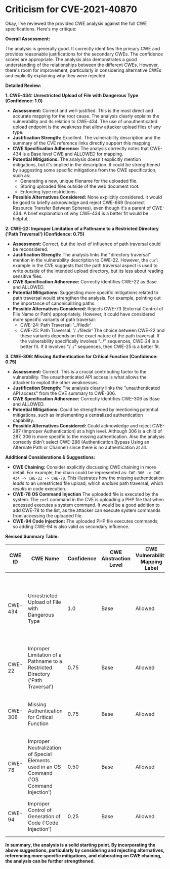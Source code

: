 # Criticism for CVE-2021-40870

Okay, I've reviewed the provided CWE analysis against the full CWE specifications. Here's my critique:

**Overall Assessment:**

The analysis is generally good. It correctly identifies the primary CWE and provides reasonable justifications for the secondary CWEs. The confidence scores are appropriate. The analysis also demonstrates a good understanding of the relationships between the different CWEs. However, there's room for improvement, particularly in considering alternative CWEs and explicitly explaining why they were rejected.

**Detailed Review:**

**1. CWE-434: Unrestricted Upload of File with Dangerous Type (Confidence: 1.0)**

*   **Assessment:** Correct and well-justified. This is the most direct and accurate mapping for the root cause. The analysis clearly explains the vulnerability and its relation to CWE-434. The use of unauthenticated upload endpoint is the weakness that allow attacker upload files of any type.
*   **Justification Strength:** Excellent. The vulnerability description and the summary of the CVE reference links directly support this mapping.
*   **CWE Specification Adherence:** The analysis correctly notes that CWE-434 is a Base level CWE and ALLOWED for mapping.
*   **Potential Mitigations:** The analysis doesn't explicitly mention mitigations, but it's implied in the description. It could be strengthened by suggesting some specific mitigations from the CWE specification, such as:
    *   Generating a new, unique filename for the uploaded file.
    *   Storing uploaded files outside of the web document root.
    *   Enforcing type restrictions.
*   **Possible Alternatives Considered:** None explicitly considered.  It would be good to briefly acknowledge and reject CWE-669 (Incorrect Resource Transfer Between Spheres), even though it's a parent of CWE-434. A brief explanation of why CWE-434 is a better fit would be helpful.

**2. CWE-22: Improper Limitation of a Pathname to a Restricted Directory ('Path Traversal') (Confidence: 0.75)**

*   **Assessment:**  Correct, but the level of influence of path traversal could be reconsidered.
*   **Justification Strength:** The analysis links the "directory traversal" mention in the vulnerability description to CWE-22. However, the `curl` example in the CVE suggests that the path traversal aspect is used to write *outside* of the intended upload directory, but its less about reading sensitive files.
*   **CWE Specification Adherence:** Correctly identifies CWE-22 as Base and ALLOWED.
*   **Potential Mitigations:** Suggesting more specific mitigations related to path traversal would strengthen the analysis. For example, pointing out the importance of canonicalizing paths.
*   **Possible Alternatives Considered:** Rejects CWE-73 (External Control of File Name or Path) appropriately.  However, it could have considered more specific variants of path traversal:
    *   CWE-24: Path Traversal: '../filedir'
    *   CWE-25: Path Traversal: '/../filedir'
    The choice between CWE-22 and these variants depends on the exact nature of the path traversal. If the vulnerability specifically involves "../" sequences, CWE-24 is a better fit. If it involves "/../" sequences, then CWE-25 is a better fit.

**3. CWE-306: Missing Authentication for Critical Function (Confidence: 0.75)**

*   **Assessment:** Correct. This is a crucial contributing factor to the vulnerability. The unauthenticated API access is what allows the attacker to exploit the other weaknesses.
*   **Justification Strength:** The analysis clearly links the "unauthenticated API access" from the CVE summary to CWE-306.
*   **CWE Specification Adherence:** Correctly identifies CWE-306 as Base and ALLOWED.
*   **Potential Mitigations:** Could be strengthened by mentioning potential mitigations, such as implementing a centralized authentication capability.
*   **Possible Alternatives Considered:**  Could acknowledge and reject CWE-287 (Improper Authentication) at a high level.  Although 306 is a child of 287, 306 is more specific to the missing authentication. Also the analysis correctly didn't select CWE-288 (Authentication Bypass Using an Alternate Path or Channel) since there is no authentication at all.

**Additional Considerations & Suggestions:**

*   **CWE Chaining:** Consider explicitly discussing CWE chaining in more detail. For example, the chain could be represented as: `CWE-306 -> CWE-434 -> CWE-22 -> CWE-78`. This illustrates how the missing authentication *leads to* an unrestricted file upload, which *enables* path traversal, which *results in* code execution.
*   **CWE-78 OS Command Injection** The uploaded file is executed by the system. The `curl` command in the CVE is uploading a PHP file that when accessed executes a system command. It would be a good addition to add CWE-78 to the list, as the attacker can execute system commands from accessing the uploaded file.
*   **CWE-94 Code Injection:** The uploaded PHP file executes commands, so adding CWE-94 is also valid as secondary influence.

**Revised Summary Table:**

| CWE ID | CWE Name | Confidence | CWE Abstraction Level | CWE Vulnerability Mapping Label | CWE-Vulnerability Mapping Notes |
|---|---|---|---|---|---|
| CWE-434 | Unrestricted Upload of File with Dangerous Type | 1.0 | Base | Allowed | Primary CWE.  The product allows the upload or transfer of dangerous file types that are automatically processed within its environment. |
| CWE-22 | Improper Limitation of a Pathname to a Restricted Directory ('Path Traversal') | 0.75 | Base | Allowed | Secondary candidate. Path traversal allows writing outside the intended directory. |
| CWE-306 | Missing Authentication for Critical Function | 0.75 | Base | Allowed | Secondary candidate. Unauthenticated access to an API endpoint allows file upload. |
| CWE-78 | Improper Neutralization of Special Elements used in an OS Command ('OS Command Injection') | 0.50 | Base | Allowed | Secondary candidate. The system executes a command using code from the uploaded file. |
| CWE-94 | Improper Control of Generation of Code ('Code Injection') | 0.25 | Base | Allowed | Secondary candidate. The uploaded file generates code that is executed by the system. |

**In summary, the analysis is a solid starting point. By incorporating the above suggestions, particularly by considering and rejecting alternatives, referencing more specific mitigations, and elaborating on CWE chaining, the analysis can be further strengthened.**